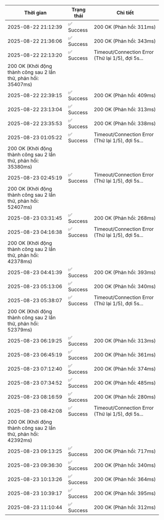 | Thời gian | Trạng thái | Chi tiết |
|---|---|---|
| 2025-08-22 21:12:39 | ✅ Success | 200 OK (Phản hồi: 311ms) |
| 2025-08-22 21:36:06 | ✅ Success | 200 OK (Phản hồi: 343ms) |
| 2025-08-22 22:13:20 | ✅ Success | Timeout/Connection Error (Thử lại 1/5), đợi 5s...
200 OK (Khởi động thành công sau 2 lần thử, phản hồi: 35407ms) |
| 2025-08-22 22:39:15 | ✅ Success | 200 OK (Phản hồi: 409ms) |
| 2025-08-22 23:13:04 | ✅ Success | 200 OK (Phản hồi: 313ms) |
| 2025-08-22 23:35:53 | ✅ Success | 200 OK (Phản hồi: 338ms) |
| 2025-08-23 01:05:22 | ✅ Success | Timeout/Connection Error (Thử lại 1/5), đợi 5s...
200 OK (Khởi động thành công sau 2 lần thử, phản hồi: 35380ms) |
| 2025-08-23 02:45:19 | ✅ Success | Timeout/Connection Error (Thử lại 1/5), đợi 5s...
200 OK (Khởi động thành công sau 2 lần thử, phản hồi: 52407ms) |
| 2025-08-23 03:31:45 | ✅ Success | 200 OK (Phản hồi: 268ms) |
| 2025-08-23 04:16:38 | ✅ Success | Timeout/Connection Error (Thử lại 1/5), đợi 5s...
200 OK (Khởi động thành công sau 2 lần thử, phản hồi: 42378ms) |
| 2025-08-23 04:41:39 | ✅ Success | 200 OK (Phản hồi: 393ms) |
| 2025-08-23 05:13:06 | ✅ Success | 200 OK (Phản hồi: 340ms) |
| 2025-08-23 05:38:07 | ✅ Success | Timeout/Connection Error (Thử lại 1/5), đợi 5s...
200 OK (Khởi động thành công sau 2 lần thử, phản hồi: 52379ms) |
| 2025-08-23 06:19:25 | ✅ Success | 200 OK (Phản hồi: 313ms) |
| 2025-08-23 06:45:19 | ✅ Success | 200 OK (Phản hồi: 361ms) |
| 2025-08-23 07:12:40 | ✅ Success | 200 OK (Phản hồi: 374ms) |
| 2025-08-23 07:34:52 | ✅ Success | 200 OK (Phản hồi: 485ms) |
| 2025-08-23 08:16:59 | ✅ Success | 200 OK (Phản hồi: 280ms) |
| 2025-08-23 08:42:08 | ✅ Success | Timeout/Connection Error (Thử lại 1/5), đợi 5s...
200 OK (Khởi động thành công sau 2 lần thử, phản hồi: 42392ms) |
| 2025-08-23 09:13:25 | ✅ Success | 200 OK (Phản hồi: 717ms) |
| 2025-08-23 09:36:30 | ✅ Success | 200 OK (Phản hồi: 340ms) |
| 2025-08-23 10:13:26 | ✅ Success | 200 OK (Phản hồi: 364ms) |
| 2025-08-23 10:39:17 | ✅ Success | 200 OK (Phản hồi: 395ms) |
| 2025-08-23 11:10:44 | ✅ Success | 200 OK (Phản hồi: 312ms) |

